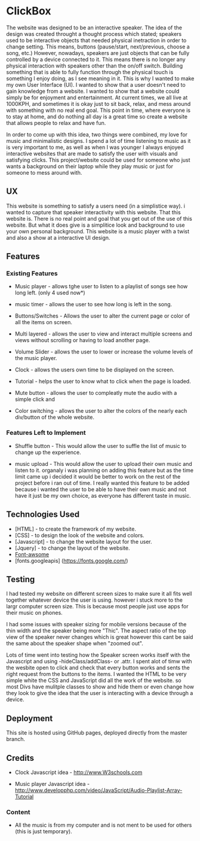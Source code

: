 # ClickBox

The website was designed to be an interactive speaker. The idea of the design was created throught a thought process which stated; speakers used to be interactive objects 
that needed physical inetraction in order to change setting. This means, buttons (pause/start, next/previous, choose a song, etc.) However, nowadays, speakers are just objects that
can be fully controlled by a device connected to it. This means there is no longer any physical interaction with speakers other than the on/off switch. Building something that is
able to fully function through the physical touch is something I enjoy doing, as I see meaning in it. This is why I wanted to make my own User Interface (UI).
I wanted to show that a user doesn't need to gain knowledge from a website. I wanted to show that a website could simply be for enjoyment and entertainment. At current times, 
we all live at 1000KPH, and sometimes it is okay just to sit back, relax, and mess around with something with no real end goal. This point in time, where everyone is to stay at home,
and do nothing all day is a great time so create a website that allows people to relax and have fun. 

In order to come up with this idea, two things were combined, my love for music and minimalistic designs. I spend a lot of time listening to music as it is very important to me,
as well as when I was younger I always enjoyed interactive websites that are made to satisfy the user with visuals and satisfying clicks. This project/website could be used for 
someone who just wants a background on their laptop while they play 
music or just for someone to mess around with. 
 
## UX
 
This website is something to satisfy a users need (in a simplistice way). i wanted to capture that speaker interactivity with this website. That this website is.
There is no real point and goal that you get out of the use of this website. But what it does give is a simplitice look and background to use your own personal
background. This website is a music player with a twist and also a show at a interactive UI design.

## Features


 
### Existing Features
- Music player - allows tghe user to listen to a playlist of songs see how long left. (only 4 used now*) 

- music timer - allows the user to see how long is left in the song.

- Buttons/Switches - Allows the user to alter the current page or color of all the items on screen.

- Multi layered - allows the user to view and interact multiple screens and views without scrolling or having to load another page. 

- Volume Slider - allows the user to lower or increase the volume levels of the music player.

- Clock - allows the users own time to be displayed on the screen. 

- Tutorial - helps the user to know what to click when the page is loaded.

- Mute button - allows the user to compleatly mute the audio with a simple click and 

- Color switching - allows the user to alter the colors of the nearly each div/button of the whole website. 
### Features Left to Implement

- Shuffle button - This would allow the user to suffle the list of music to change up the experience.

- music upload - This would allow the user to upload their own music and listen to it. organaly i was planning on adding this feature but as the time limit came up
i decided it would be better to work on the rest of the project before i ran out of time. I really wanted this feature to be added because i wanted the user to be
able to have their own music and not have it just be my own choice, as everyone has different taste in music.

## Technologies Used

- [HTML] - to create the framework of my website.
- [CSS] - to design the look of the website and colors.
- [Javascript] - to change the website layout for the user.
- [Jquery] - to change the layout of the website.
- [Font-awsome](http://fontawesome.com/)
- [fonts.googleapis] (https://fonts.google.com/)

## Testing

I had tested my website on different screen sizes to make sure it all fits well together whatever device the user is using. however i stuck more to the largr computer screen size.
This is because most people just use apps for their music on phones. 

I had some issues with speaker sizing for mobile versions because of the thin width and the speaker being more "Thic". The aspect ratio of the top view of the speaker never changes
which is great however this cant be said the same about the speaker shape when "zoomed out".

Lots of time went into testing how the Speaker screen works itself with the Javascript and using -hideClass/addClass- or .attr. I spent alot of timw with the wesbite open to click and
check that every button works and sents the right request from the buttons to the items. I wanted the HTML to be very simple white the CSS and JavaScript did all the work of the website. 
so most Divs have mulitple classes to show and hide them or even change how they look to give the idea that the user is interacting with a device through a device. 

## Deployment

This site is hosted using GitHub pages, deployed directly from the master branch.

## Credits

- Clock Javascript idea - http://www.W3schools.com

- Music player Javascript idea - http://www.developphp.com/video/JavaScript/Audio-Playlist-Array-Tutorial

### Content

- All the music is from my computer and is not ment to be used for others (this is just temporary).
